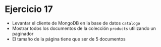 # Ejercicio 17

* Levantar el cliente de MongoDB en la base de datos `catalogo`
* Mostrar todos los documentos de la colección `products` utilizando un paginador
* El tamaño de la página tiene que ser de 5 documentos